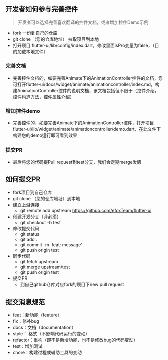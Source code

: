 ## 开发者如何参与完善控件
> 开发者可以选择完善喜欢翻译的控件文档，或者增加控件Demo示例

* fork 一份到自己的仓库
* git clone （您的仓库地址） 拉取项目到本地
* 打开项目 flutter-ui/lib/config/index.dart，修改里面isPro变量为false，（目的加载本地文件）
### 完善文档
* 完善控件文档的，如要完善Animate下的AnimationController控件的文档，您可打开flutter-ui/docs/widget/animate/animationcontroller/index.md，构建AnimationController控件的说明文档，该文档包括但不限于（控件介绍，控件构造方法，控件属性介绍）

### 增加控件demo  
* 完善控件的，如要完善Animate下的AnimationController控件，打开项目 flutter-ui/lib/widget/animate/animationcontroller/demo.dart，在此文件下构建您的demo运行即可看到效果

### 提交PR
* 最后将您的代码提Pull request到test分支，我们会定期merge发版

## 如何提交PR
* fork项目到自己仓库
* git clone （您的仓库地址）到本地
* 建立上游连接
    * git remote add upstream https://github.com/efoxTeam/flutter-ui
* 创建开发分支（非必须）
    * git checkout -b test
* 修改提交代码
    * git status
    * git add .
    * git commit -m 'feat: message'
    * git push origin test
* 同步代码
    * git fetch upstream
    * git merge upstream/test
    * git push origin test
* 提交PR
    * 到自己github仓库对应fork的项目下new pull request

## 提交消息规范     
+ feat：新功能（feature）
+ fix：修补bug
+ docs：文档（documentation）
+ style： 格式（不影响代码运行的变动）
+ refactor：重构（即不是新增功能，也不是修改bug的代码变动）
+ test：增加测试
+ chore：构建过程或辅助工具的变动

